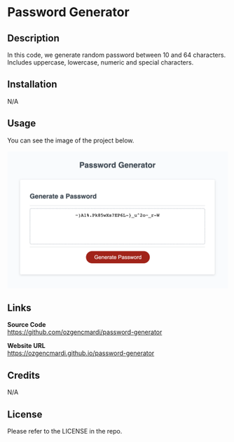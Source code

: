 # Password Generator

## Description

In this code, we generate random password between 10 and 64 characters. Includes uppercase, lowercase, numeric and special characters.

## Installation

N/A

## Usage

You can see the image of the project below.
<br><br>
![alt text](images/screenshot.png)

## Links

<b>Source Code</b>
<br>
https://github.com/ozgencmardi/password-generator

<b>Website URL</b>
<br>
https://ozgencmardi.github.io/password-generator

## Credits

N/A

## License

Please refer to the LICENSE in the repo.